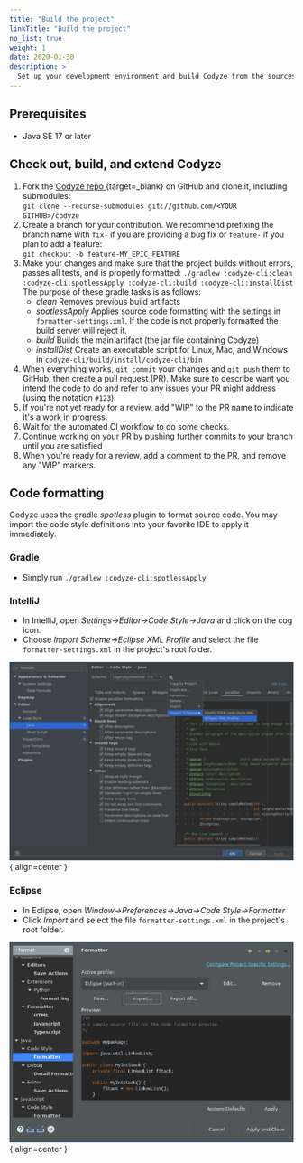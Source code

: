 ```yaml
---
title: "Build the project"
linkTitle: "Build the project"
no_list: true
weight: 1
date: 2020-01-30
description: >
  Set up your development environment and build Codyze from the sources.
---
```


## Prerequisites

* Java SE 17 or later

## Check out, build, and extend Codyze

1. Fork the [Codyze repo <i class="fas fa-external-link-alt"></i>](https://github.com/Fraunhofer-AISEC/codyze){target=_blank} on GitHub and clone it, including submodules:<br>`git clone --recurse-submodules git://github.com/<YOUR GITHUB>/codyze`
1. Create a branch for your contribution. We recommend prefixing the branch name with `fix-` if you are providing a bug fix or `feature-` if you plan to add a feature:<br>`git checkout -b feature-MY_EPIC_FEATURE`
1. Make your changes and make sure that the project builds without errors, passes all tests, and is properly formatted: `./gradlew :codyze-cli:clean :codyze-cli:spotlessApply :codyze-cli:build :codyze-cli:installDist`<br>
The purpose of these gradle tasks is as follows:
    * _clean_ Removes previous build artifacts
    * _spotlessApply_ Applies source code formatting with the settings in `formatter-settings.xml`. If the code is not properly formatted the build server will reject it.
    * _build_ Builds the main artifact (the jar file containing Codyze)
    * _installDist_ Create an executable script for Linux, Mac, and Windows in `codyze-cli/build/install/codyze-cli/bin`
1. When everything works, `git commit` your changes and `git push` them to GitHub, then create a pull request (PR). Make sure to describe want you intend the code to do and refer to any issues your PR might address (using the notation `#123`)
1. If you're not yet ready for a review, add "WIP" to the PR name to indicate it's a work in progress.
1. Wait for the automated CI workflow to do some checks.
1. Continue working on your PR by pushing further commits to your branch until you are satisfied
1. When you're ready for a review, add a comment to the PR, and remove any "WIP" markers.

## Code formatting

Codyze uses the gradle _spotless_ plugin to format source code. You may import the code style definitions into your favorite IDE to apply it immediately.

### Gradle

* Simply run `./gradlew :codyze-cli:spotlessApply`

### IntelliJ

* In IntelliJ, open _Settings->Editor->Code Style->Java_ and click on the cog icon.
* Choose _Import Scheme->Eclipse XML Profile_ and select the file `formatter-settings.xml` in the project's root folder.

![Import code style formatter into IntelliJ](../assets/img/intellij-formatter.png){ align=center }

### Eclipse

* In Eclipse, open _Window->Preferences->Java->Code Style->Formatter_
* Click _Import_ and select the file `formatter-settings.xml` in the project's root folder.

![Import code style formatter into Eclipse](../assets/img/eclipse-formatter.png){ align=center }
